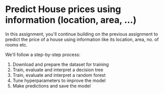 # Predict House prices using information (location, area, ...)

In this assignment, you'll continue building on the previous assignment to predict the price of a house using information like its location, area, no. of rooms etc.

We'll follow a step-by-step process:

1.    Download and prepare the dataset for training
2.    Train, evaluate and interpret a decision tree
3.    Train, evaluate and interpret a random forest
4.    Tune hyperparameters to improve the model
5.    Make predictions and save the model


